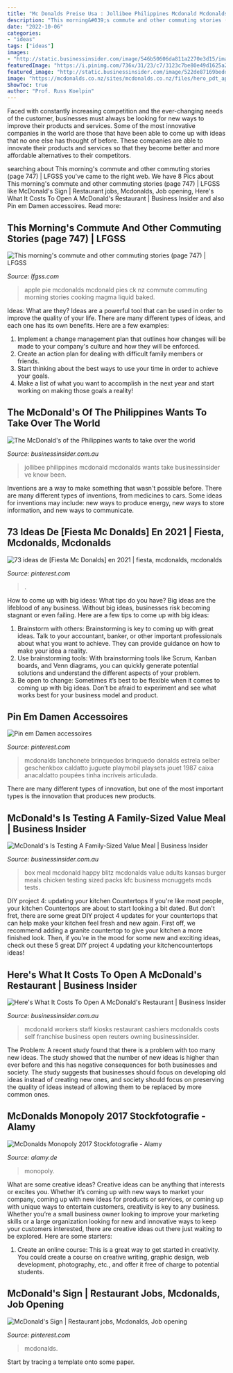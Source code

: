 ```yaml
---
title: "Mc Donalds Preise Usa : Jollibee Philippines Mcdonald Mcdonalds Wants Take Businessinsider Ve Know Been"
description: "This morning&#039;s commute and other commuting stories (page 747)"
date: "2022-10-06"
categories:
- "ideas"
tags: ["ideas"]
images:
- "http://static.businessinsider.com/image/546b50606da811a2270e3d15/image.jpg"
featuredImage: "https://i.pinimg.com/736x/31/23/c7/3123c7be80e49d1625a28b355d93f8e8.jpg"
featured_image: "http://static.businessinsider.com/image/522de87169bedd056822b6aa/image.jpg"
image: "https://mcdonalds.co.nz/sites/mcdonalds.co.nz/files/hero_pdt_apple_pie.png"
ShowToc: true
author: "Prof. Russ Koelpin"
---
```



Faced with constantly increasing competition and the ever-changing needs of the customer, businesses must always be looking for new ways to improve their products and services. Some of the most innovative companies in the world are those that have been able to come up with ideas that no one else has thought of before. These companies are able to innovate their products and services so that they become better and more affordable alternatives to their competitors.

	

		
searching about This morning&#039;s commute and other commuting stories (page 747) | LFGSS you've came to the right web. We have 8 Pics about This morning&#039;s commute and other commuting stories (page 747) | LFGSS like McDonald&#039;s Sign | Restaurant jobs, Mcdonalds, Job opening, Here&#039;s What It Costs To Open A McDonald&#039;s Restaurant | Business Insider and also Pin em Damen accessoires. Read more:
		
    
## This Morning&#039;s Commute And Other Commuting Stories (page 747) | LFGSS

<img loading=lazy src="https://mcdonalds.co.nz/sites/mcdonalds.co.nz/files/hero_pdt_apple_pie.png" onerror="this.onerror=null;this.src='https://tse2.mm.bing.net/th?id=OIP.4vbqHe5AeEqI2X1DBtm-SQHaDN&amp;pid=15.1';" alt="This morning&#039;s commute and other commuting stories (page 747) | LFGSS">

_Source: lfgss.com_

>apple pie mcdonalds mcdonald pies ck nz commute commuting morning stories cooking magma liquid baked. 

	

Ideas: What are they?
Ideas are a powerful tool that can be used in order to improve the quality of your life. There are many different types of ideas, and each one has its own benefits. Here are a few examples: 
1. Implement a change management plan that outlines how changes will be made to your company's culture and how they will be enforced. 
2. Create an action plan for dealing with difficult family members or friends. 
3. Start thinking about the best ways to use your time in order to achieve your goals. 
4. Make a list of what you want to accomplish in the next year and start working on making those goals a reality!

    
## The McDonald&#039;s Of The Philippines Wants To Take Over The World

<img loading=lazy src="https://static.businessinsider.com/image/56a29a66c08a80e3098bb5b6/image.jpg" onerror="this.onerror=null;this.src='https://tse3.mm.bing.net/th?id=OIP.-txRYbAzVGnLhdNMb0VS7QHaFj&amp;pid=15.1';" alt="The McDonald&#039;s of the Philippines wants to take over the world">

_Source: businessinsider.com.au_

>jollibee philippines mcdonald mcdonalds wants take businessinsider ve know been. 

	

Inventions are a way to make something that wasn't possible before. There are many different types of inventions, from medicines to cars. Some ideas for inventions may include: new ways to produce energy, new ways to store information, and new ways to communicate.

    
## 73 Ideas De [Fiesta Mc Donalds] En 2021 | Fiesta, Mcdonalds, Mcdonalds

<img loading=lazy src="https://i.pinimg.com/200x150/40/74/7f/40747fe182f6c5254f487240f5305c05.jpg" onerror="this.onerror=null;this.src='https://tse4.mm.bing.net/th?id=OIP.f4xSqCPAqTJBrh2esRqZcwAAAA&amp;pid=15.1';" alt="73 ideas de [Fiesta Mc Donalds] en 2021 | fiesta, mcdonalds, mcdonalds">

_Source: pinterest.com_

>. 

	

How to come up with big ideas: What tips do you have?
Big ideas are the lifeblood of any business. Without big ideas, businesses risk becoming stagnant or even failing. Here are a few tips to come up with big ideas: 
1. Brainstorm with others: Brainstorming is key to coming up with great ideas. Talk to your accountant, banker, or other important professionals about what you want to achieve. They can provide guidance on how to make your idea a reality. 
2. Use brainstorming tools: With brainstorming tools like Scrum, Kanban boards, and Venn diagrams, you can quickly generate potential solutions and understand the different aspects of your problem. 
3. Be open to change: Sometimes it’s best to be flexible when it comes to coming up with big ideas. Don’t be afraid to experiment and see what works best for your business model and product.

    
## Pin Em Damen Accessoires

<img loading=lazy src="https://i.pinimg.com/736x/31/23/c7/3123c7be80e49d1625a28b355d93f8e8.jpg" onerror="this.onerror=null;this.src='https://tse1.mm.bing.net/th?id=OIP.b0e2yhkyRDxSDwsSVcH7xQHaKy&amp;pid=15.1';" alt="Pin em Damen accessoires">

_Source: pinterest.com_

>mcdonalds lanchonete brinquedos brinquedo donalds estrela selber geschenkbox caldatto juguete playmobil playsets jouet 1987 caixa anacaldatto poupées tinha incríveis articulada. 

	

There are many different types of innovation, but one of the most important types is the innovation that produces new products.

    
## McDonald&#039;s Is Testing A Family-Sized Value Meal | Business Insider

<img loading=lazy src="http://static.businessinsider.com/image/522de87169bedd056822b6aa/image.jpg" onerror="this.onerror=null;this.src='https://tse2.mm.bing.net/th?id=OIP.XkRKxfh07DqRdEWRdQNvqgHaFj&amp;pid=15.1';" alt="McDonald&#039;s Is Testing A Family-Sized Value Meal | Business Insider">

_Source: businessinsider.com.au_

>box meal mcdonald happy blitz mcdonalds value adults kansas burger meals chicken testing sized packs kfc business mcnuggets mcds tests. 

	

DIY project 4: updating your kitchen Countertops
If you're like most people, your kitchen Countertops are about to start looking a bit dated. But don't fret, there are some great DIY project 4 updates for your countertops that can help make your kitchen feel fresh and new again. First off, we recommend adding a granite countertop to give your kitchen a more finished look. Then, if you're in the mood for some new and exciting ideas, check out these 5 great DIY project 4 updating your kitchencountertops ideas!

    
## Here&#039;s What It Costs To Open A McDonald&#039;s Restaurant | Business Insider

<img loading=lazy src="http://static.businessinsider.com/image/546b50606da811a2270e3d15/image.jpg" onerror="this.onerror=null;this.src='https://tse3.mm.bing.net/th?id=OIP.zAH8-Zv_XvyzfAG1PcHumgHaFj&amp;pid=15.1';" alt="Here&#039;s What It Costs To Open A McDonald&#039;s Restaurant | Business Insider">

_Source: businessinsider.com.au_

>mcdonald workers staff kiosks restaurant cashiers mcdonalds costs self franchise business open reuters owning businessinsider. 

	

The Problem:
A recent study found that there is a problem with too many new ideas. The study showed that the number of new ideas is higher than ever before and this has negative consequences for both businesses and society. The study suggests that businesses should focus on developing old ideas instead of creating new ones, and society should focus on preserving the quality of ideas instead of allowing them to be replaced by more common ones.

    
## McDonalds Monopoly 2017 Stockfotografie - Alamy

<img loading=lazy src="https://c8.alamy.com/compde/hxee2e/mcdonalds-monopoly-2017-hxee2e.jpg" onerror="this.onerror=null;this.src='https://tse3.mm.bing.net/th?id=OIP.jpL0D_Ht9RtxWH76Ct-JoAHaL4&amp;pid=15.1';" alt="McDonalds Monopoly 2017 Stockfotografie - Alamy">

_Source: alamy.de_

>monopoly. 

	

What are some creative ideas?
Creative ideas can be anything that interests or excites you. Whether it’s coming up with new ways to market your company, coming up with new ideas for products or services, or coming up with unique ways to entertain customers, creativity is key to any business. Whether you’re a small business owner looking to improve your marketing skills or a large organization looking for new and innovative ways to keep your customers interested, there are creative ideas out there just waiting to be explored. Here are some starters: 
1) Create an online course: This is a great way to get started in creativity. You could create a course on creative writing, graphic design, web development, photography, etc., and offer it free of charge to potential students.

    
## McDonald&#039;s Sign | Restaurant Jobs, Mcdonalds, Job Opening

<img loading=lazy src="https://i.pinimg.com/474x/f6/5a/b9/f65ab92ca1ad9cb90ce32be1f6ffd558.jpg" onerror="this.onerror=null;this.src='https://tse4.mm.bing.net/th?id=OIP.uirf-NNoO_8_X3rtKlmvWgAAAA&amp;pid=15.1';" alt="McDonald&#039;s Sign | Restaurant jobs, Mcdonalds, Job opening">

_Source: pinterest.com_

>mcdonalds. 

	

Start by tracing a template onto some paper.

